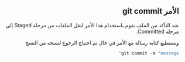  
<div dir = "rtl">


## الأمر git commit

عند التأكد من الملف نقوم باستخدام هذا الأمر لنقل الملفات من مرحلة Staged إلى مرحلة Committed.

ونستطيع كتابة رسالة مع الأمر في حال تم احتياج الرجوع لنسخه من النسخ
```c#
git commit -m "message"
```
</div>
